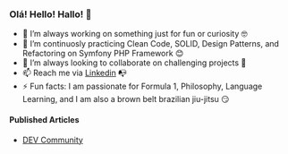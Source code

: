 ### Olá! Hello! Hallo! 👋

- 🔭  I’m always working on something just for fun or curiosity :nerd_face:
- 🌱  I’m continuosly practicing Clean Code, SOLID, Design Patterns, and Refactoring on Symfony PHP Framework :blush:
- 👯  I’m always looking to collaborate on challenging projects :monocle_face:
- 📫  Reach me via [Linkedin](https://www.linkedin.com/in/rezende79/) :mailbox_with_no_mail:
- ⚡  Fun facts: I am passionate for Formula 1, Philosophy, Language Learning, and I am also a brown belt brazilian jiu-jitsu :smirk:

#### Published Articles
- [DEV Community](https://dev.to/rezende79)
